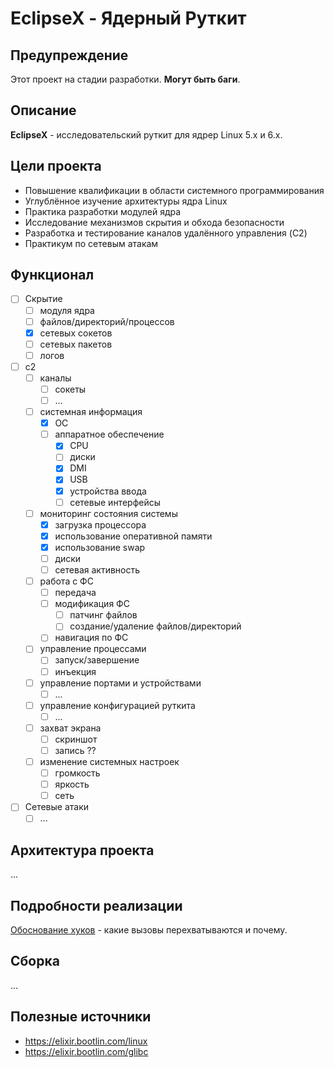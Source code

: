 # EclipseX - Ядерный Руткит

## Предупреждение
Этот проект на стадии разработки. **Могут быть баги**.

## Описание

**EclipseX** - исследовательский руткит для ядрер Linux 5.x и 6.x.

## Цели проекта
- Повышение квалификации в области системного программирования
- Углублённое изучение архитектуры ядра Linux
- Практика разработки модулей ядра
- Исследование механизмов скрытия и обхода безопасности
- Разработка и тестирование каналов удалённого управления (C2)
- Практикум по сетевым атакам

## Функционал

- [ ] Скрытие
  - [ ] модуля ядра
  - [ ] файлов/директорий/процессов
  - [x] сетевых сокетов
  - [ ] сетевых пакетов
  - [ ] логов
- [ ] с2
  - [ ] каналы
    - [ ] сокеты
    - [ ] ...
  - [ ] системная информация
    - [x] ОС
    - [ ] аппаратное обеспечение
      - [x] CPU
      - [ ] диски
      - [x] DMI
      - [x] USB
      - [x] устройства ввода
      - [ ] сетевые интерфейсы 
  - [ ] мониторинг состояния системы
    - [x] загрузка процессора
    - [x] использование оперативной памяти
    - [x] использование swap
    - [ ] диски
    - [ ] сетевая активность
  - [ ] работа с ФС
    - [ ] передача
    - [ ] модификация ФС
      - [ ] патчинг файлов
      - [ ] создание/удаление файлов/директорий
    - [ ] навигация по ФС
  - [ ] управление процессами
    - [ ] запуск/завершение
    - [ ] инъекция
  - [ ] управление портами и устройствами
    - [ ] ...
  - [ ] управление конфигурацией руткита
    - [ ] ...
  - [ ] захват экрана
    - [ ] скриншот
    - [ ] запись ??
  - [ ] изменение системных настроек
    - [ ] громкость
    - [ ] яркость
    - [ ] сеть
- [ ] Сетевые атаки
  - [ ] ...

## Архитектура проекта
...

## Подробности реализации 
[Обоснование хуков](doc/hooks.md) - какие вызовы перехватываются и почему.

## Сборка 
...

## Полезные источники
- https://elixir.bootlin.com/linux
- https://elixir.bootlin.com/glibc
